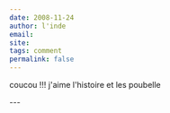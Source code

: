 ```yaml
---
date: 2008-11-24
author: l'inde
email: 
site: 
tags: comment
permalink: false
---
```


<p>coucou !!! j'aime l'histoire et les poubelle </p>
---